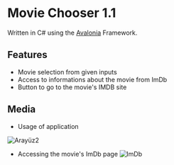 # Movie Chooser 1.1

Written in C# using the [Avalonia] Framework.

## Features
- Movie selection from given inputs
- Access to informations about the movie from ImDb
- Button to go to the movie's IMDB site

## Media
- Usage of application

![Arayüz2](https://github.com/user-attachments/assets/7f290106-68e9-4f35-9706-08e1bdd339d7)
- Accessing the movie's ImDb page
![ImDb](https://github.com/user-attachments/assets/ae5dd76e-d69b-4f2b-8a7d-a262edfb912b)











[Avalonia]: <https://github.com/AvaloniaUI/Avalonia>
